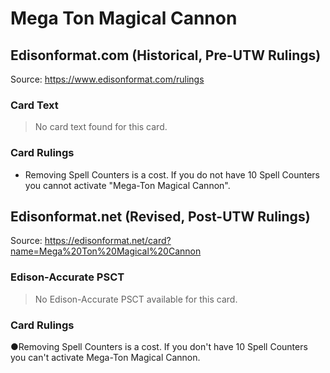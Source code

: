 # Mega Ton Magical Cannon

## Edisonformat.com (Historical, Pre-UTW Rulings)

Source: https://www.edisonformat.com/rulings

### Card Text

> No card text found for this card.

### Card Rulings

*   Removing Spell Counters is a cost. If you do not have 10 Spell Counters you cannot activate "Mega-Ton Magical Cannon".

## Edisonformat.net (Revised, Post-UTW Rulings)

Source: https://edisonformat.net/card?name=Mega%20Ton%20Magical%20Cannon

### Edison-Accurate PSCT

> No Edison-Accurate PSCT available for this card.

### Card Rulings

●Removing Spell Counters is a cost. If you don't have 10 Spell Counters you can't activate Mega-Ton Magical Cannon.
            